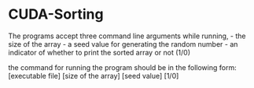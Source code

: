# CUDA-Sorting

The programs accept three command line arguments while running, 
	- the size of the array
	- a seed value for generating the random number
	- an indicator of whether to print the sorted array or not (1/0)

the command for running the program should be in the following form:
	[executable file] [size of the array] [seed value] [1/0]
